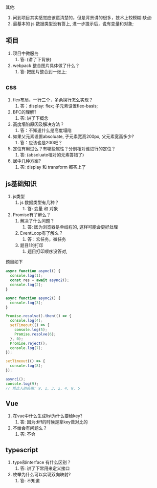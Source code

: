 其他:
1. 问到项目其实感觉应该蛮清楚的，但是背景讲的很多，技术上较模糊
缺点:
1. 最基本的 js 数据类型没有答上, 进一步提示后，说有变量和对象;


## 项目
1. 项目中微服务
   1. 答: (讲了下背景)
2. webpack 整合图片具体做了什么？
   1. 答: 把图片整合到一张上;


## css

1. flex布局，一行三个，多余换行怎么实现？
   1. 答：display: flex; 子元素设置flex-basis;
2. BFC的理解?
   1. 答: 讲了下概念
3. 高度塌陷原因及解决方法？
   1. 答：不知道什么是高度塌陷
4. 如果父元素设置absoluate, 子元素宽高200px, 父元素宽高多少?
   1. 答：应该也是200吧？
5. 定位有用过么？有哪些属性？分别相对谁进行的定位？
   1. 答: (absoluate相对的元素答错了)
6. 居中几种方案?
   1. 答: display 和 transform 都答上了




## js基础知识

1. js类型
   1. js 数据类型有几种？
      1. 答: 变量 和 对象
3. Promise有了解么？
   1. 解决了什么问题？
      1. 答: 因为浏览器是单线程的, 这样可能会更好处理
   4. EventLoop有了解么？
      1. 答：宏任务，微任务
   5. 题目1的打印
      1. 题目打印顺序没答对,

题目如下


```js
async function async1() {
  console.log(1);
  const res = await async2();
  console.log(2);
}

async function async2() {
  console.log(3);
}

Promise.resolve().then(() => {
  console.log(4);
  setTimeout(() => {
    console.log(5);
    Promise.resolve(6);
  }, 0);
  Promise.reject();
  console.log(7);
});

setTimeout(() => {
  console.log(8);
});

async1();
console.log(9);
// 候选人的答案: 9, 1, 3, 2, 4, 8, 5
```




## Vue

1. 在vue中什么生成list为什么要给key?
   1. 答: 因为diff的时候是拿key做对比的
2. 不给会有问题么？
   1. 答: 不会



## typescript

1. type和interface 有什么区别？
   1. 答: 讲了下常用来定义接口
2. 枚举为什么可以实现双向映射?
   1. 答: 不知道